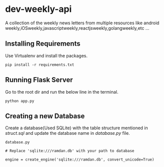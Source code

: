 # dev-weekly-api
A collection of the weekly news letters from multiple resources like android weekly,iOSweekly,javascriptweekly,reactjsweekly,golangweekly,etc ...


## Installing Requirements
Use Virtualenv and install the packages.
```
pip install -r requirements.txt
```
## Running Flask Server
Go to the root dir and run the below line in the terminal.
```
python app.py
```
## Creating a new Database
Create a database(Used SQLite) with the table structure mentioned in *struct.sql* and update the database name in *database.py* file.
```
database.py

# Replace 'sqlite:///ramdan.db' with your path to database

engine = create_engine('sqlite:///ramdan.db', convert_unicode=True)

```

